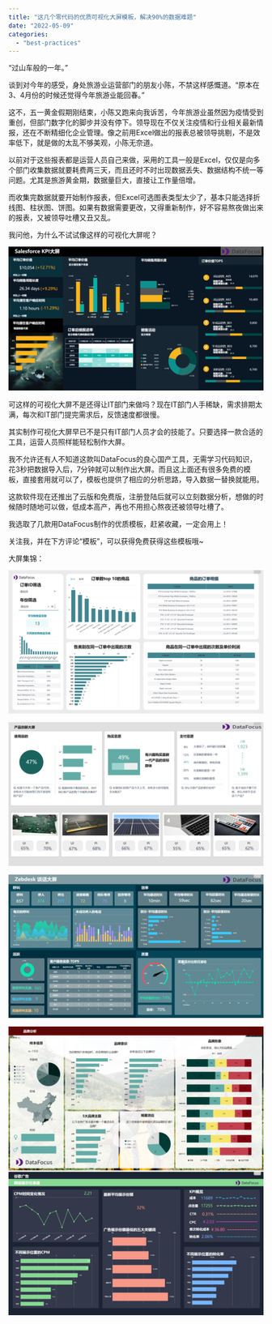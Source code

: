 ```yaml
---
title: "这几个零代码的优质可视化大屏模板，解决90%的数据难题"
date: "2022-05-09"
categories: 
  - "best-practices"
---
```


“过山车般的一年。”

谈到对今年的感受，身处旅游业运营部门的朋友小陈，不禁这样感慨道。“原本在3、4月份的时候还觉得今年旅游业能回春。”

这不，五一黄金假期刚结束，小陈又跑来向我诉苦，今年旅游业虽然因为疫情受到重创，但部门数字化的脚步并没有停下。领导现在不仅关注疫情和行业相关最新情报，还在不断精细化企业管理。像之前用Excel做出的报表总被领导挑剔，不是效率低下，就是做的太乱不够美观，小陈无奈道。

以前对于这些报表都是运营人员自己来做，采用的工具一般是Excel，仅仅是向多个部门收集数据就要耗费两三天，而且还时不时出现数据丢失、数据结构不统一等问题。尤其是旅游黄金期，数据量巨大，直接让工作量倍增。

而收集完数据就要开始制作报表，但Excel可选图表类型太少了，基本只能选择折线图、柱状图、饼图。如果有数据需要更改，又得重新制作，好不容易熬夜做出来的报表，又被领导吐槽又丑又乱。

我问他，为什么不试试像这样的可视化大屏呢？

![](images/1652108562-word-image.png)

可这样的可视化大屏不是还得让IT部门来做吗？现在IT部门人手稀缺，需求排期太满，每次和IT部门提完需求后，反馈速度都很慢。

其实制作可视化大屏早已不是只有IT部门人员才会的技能了。只要选择一款合适的工具，运营人员照样能轻松制作大屏。

我不允许还有人不知道这款叫DataFocus的良心国产工具，无需学习代码知识，花3秒把数据导入后，7分钟就可以制作出大屏。而且这上面还有很多免费的模板，直接套用就可以了，模板也提供了相应的分析思路，导入数据一替换就能用。

这款软件现在还推出了云版和免费版，注册登陆后就可以立刻数据分析，想做的时候随时随地可以做，低成本高产，再也不用担心熬夜还被领导吐槽了。

我选取了几款用DataFocus制作的优质模板，赶紧收藏，一定会用上！

关注我，并在下方评论“模板”，可以获得免费获得这些模板哦~

大屏集锦：

![](images/1652108568-word-image.png)

![](images/1652108573-word-image.png)

![](images/1652108580-word-image.png)

![](images/1652108587-word-image.png) ![](images/1652108616-word-image.png)
